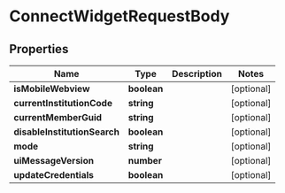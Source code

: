 # ConnectWidgetRequestBody

## Properties
Name | Type | Description | Notes
------------ | ------------- | ------------- | -------------
**isMobileWebview** | **boolean** |  | [optional] 
**currentInstitutionCode** | **string** |  | [optional] 
**currentMemberGuid** | **string** |  | [optional] 
**disableInstitutionSearch** | **boolean** |  | [optional] 
**mode** | **string** |  | [optional] 
**uiMessageVersion** | **number** |  | [optional] 
**updateCredentials** | **boolean** |  | [optional] 


